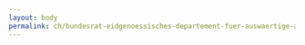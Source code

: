 ```yaml
---
layout: body
permalink: ch/bundesrat-eidgenoessisches-departement-fuer-auswaertige-angelegenheiten-direktion-fuer-ressourcen-logistik-eda-geschaeftsverwaltung-und-archivierung-eda-ausbildung-und-support/
---
```


